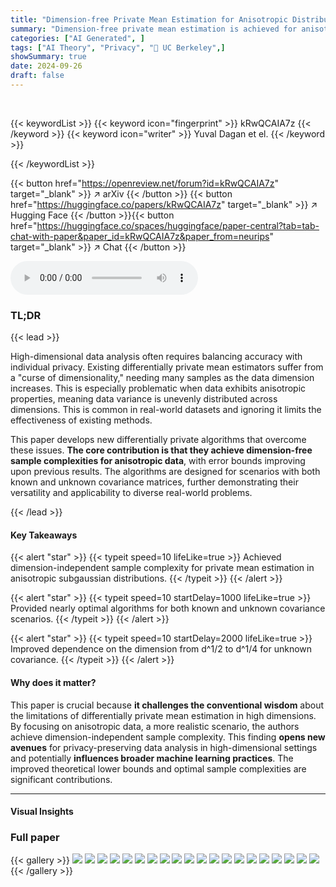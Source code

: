 ```yaml
---
title: "Dimension-free Private Mean Estimation for Anisotropic Distributions"
summary: "Dimension-free private mean estimation is achieved for anisotropic data, breaking the curse of dimensionality in privacy-preserving high-dimensional analysis."
categories: ["AI Generated", ]
tags: ["AI Theory", "Privacy", "🏢 UC Berkeley",]
showSummary: true
date: 2024-09-26
draft: false
---
```


<br>

{{< keywordList >}}
{{< keyword icon="fingerprint" >}} kRwQCAIA7z {{< /keyword >}}
{{< keyword icon="writer" >}} Yuval Dagan et el. {{< /keyword >}}
 
{{< /keywordList >}}

{{< button href="https://openreview.net/forum?id=kRwQCAIA7z" target="_blank" >}}
↗ arXiv
{{< /button >}}
{{< button href="https://huggingface.co/papers/kRwQCAIA7z" target="_blank" >}}
↗ Hugging Face
{{< /button >}}{{< button href="https://huggingface.co/spaces/huggingface/paper-central?tab=tab-chat-with-paper&paper_id=kRwQCAIA7z&paper_from=neurips" target="_blank" >}}
↗ Chat
{{< /button >}}




<audio controls>
    <source src="https://ai-paper-reviewer.com/kRwQCAIA7z/podcast.wav" type="audio/wav">
    Your browser does not support the audio element.
</audio>


### TL;DR


{{< lead >}}

High-dimensional data analysis often requires balancing accuracy with individual privacy.  Existing differentially private mean estimators suffer from a "curse of dimensionality," needing many samples as the data dimension increases.  This is especially problematic when data exhibits anisotropic properties, meaning data variance is unevenly distributed across dimensions. This is common in real-world datasets and ignoring it limits the effectiveness of existing methods.

This paper develops new differentially private algorithms that overcome these issues. **The core contribution is that they achieve dimension-free sample complexities for anisotropic data**, with error bounds improving upon previous results. The algorithms are designed for scenarios with both known and unknown covariance matrices, further demonstrating their versatility and applicability to diverse real-world problems.

{{< /lead >}}


#### Key Takeaways

{{< alert "star" >}}
{{< typeit speed=10 lifeLike=true >}} Achieved dimension-independent sample complexity for private mean estimation in anisotropic subgaussian distributions. {{< /typeit >}}
{{< /alert >}}

{{< alert "star" >}}
{{< typeit speed=10 startDelay=1000 lifeLike=true >}} Provided nearly optimal algorithms for both known and unknown covariance scenarios. {{< /typeit >}}
{{< /alert >}}

{{< alert "star" >}}
{{< typeit speed=10 startDelay=2000 lifeLike=true >}} Improved dependence on the dimension from d^1/2 to d^1/4 for unknown covariance. {{< /typeit >}}
{{< /alert >}}

#### Why does it matter?
This paper is crucial because **it challenges the conventional wisdom** about the limitations of differentially private mean estimation in high dimensions. By focusing on anisotropic data, a more realistic scenario, the authors achieve dimension-independent sample complexity. This finding **opens new avenues** for privacy-preserving data analysis in high-dimensional settings and potentially **influences broader machine learning practices**. The improved theoretical lower bounds and optimal sample complexities are significant contributions.

------
#### Visual Insights







### Full paper

{{< gallery >}}
<img src="https://ai-paper-reviewer.com/kRwQCAIA7z/1.png" class="grid-w50 md:grid-w33 xl:grid-w25" />
<img src="https://ai-paper-reviewer.com/kRwQCAIA7z/2.png" class="grid-w50 md:grid-w33 xl:grid-w25" />
<img src="https://ai-paper-reviewer.com/kRwQCAIA7z/3.png" class="grid-w50 md:grid-w33 xl:grid-w25" />
<img src="https://ai-paper-reviewer.com/kRwQCAIA7z/4.png" class="grid-w50 md:grid-w33 xl:grid-w25" />
<img src="https://ai-paper-reviewer.com/kRwQCAIA7z/5.png" class="grid-w50 md:grid-w33 xl:grid-w25" />
<img src="https://ai-paper-reviewer.com/kRwQCAIA7z/6.png" class="grid-w50 md:grid-w33 xl:grid-w25" />
<img src="https://ai-paper-reviewer.com/kRwQCAIA7z/7.png" class="grid-w50 md:grid-w33 xl:grid-w25" />
<img src="https://ai-paper-reviewer.com/kRwQCAIA7z/8.png" class="grid-w50 md:grid-w33 xl:grid-w25" />
<img src="https://ai-paper-reviewer.com/kRwQCAIA7z/9.png" class="grid-w50 md:grid-w33 xl:grid-w25" />
<img src="https://ai-paper-reviewer.com/kRwQCAIA7z/10.png" class="grid-w50 md:grid-w33 xl:grid-w25" />
<img src="https://ai-paper-reviewer.com/kRwQCAIA7z/11.png" class="grid-w50 md:grid-w33 xl:grid-w25" />
<img src="https://ai-paper-reviewer.com/kRwQCAIA7z/12.png" class="grid-w50 md:grid-w33 xl:grid-w25" />
<img src="https://ai-paper-reviewer.com/kRwQCAIA7z/13.png" class="grid-w50 md:grid-w33 xl:grid-w25" />
<img src="https://ai-paper-reviewer.com/kRwQCAIA7z/14.png" class="grid-w50 md:grid-w33 xl:grid-w25" />
<img src="https://ai-paper-reviewer.com/kRwQCAIA7z/15.png" class="grid-w50 md:grid-w33 xl:grid-w25" />
<img src="https://ai-paper-reviewer.com/kRwQCAIA7z/16.png" class="grid-w50 md:grid-w33 xl:grid-w25" />
<img src="https://ai-paper-reviewer.com/kRwQCAIA7z/17.png" class="grid-w50 md:grid-w33 xl:grid-w25" />
<img src="https://ai-paper-reviewer.com/kRwQCAIA7z/18.png" class="grid-w50 md:grid-w33 xl:grid-w25" />
<img src="https://ai-paper-reviewer.com/kRwQCAIA7z/19.png" class="grid-w50 md:grid-w33 xl:grid-w25" />
<img src="https://ai-paper-reviewer.com/kRwQCAIA7z/20.png" class="grid-w50 md:grid-w33 xl:grid-w25" />
{{< /gallery >}}